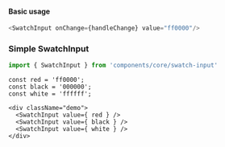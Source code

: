 #### Basic usage

```javascript
<SwatchInput onChange={handleChange} value="ff0000"/>
```

### Simple SwatchInput

```javascript
import { SwatchInput } from 'components/core/swatch-input'
```

```
const red = 'ff0000';
const black = '000000';
const white = 'ffffff';

<div className="demo">
  <SwatchInput value={ red } />
  <SwatchInput value={ black } />
  <SwatchInput value={ white } />
</div>
```
